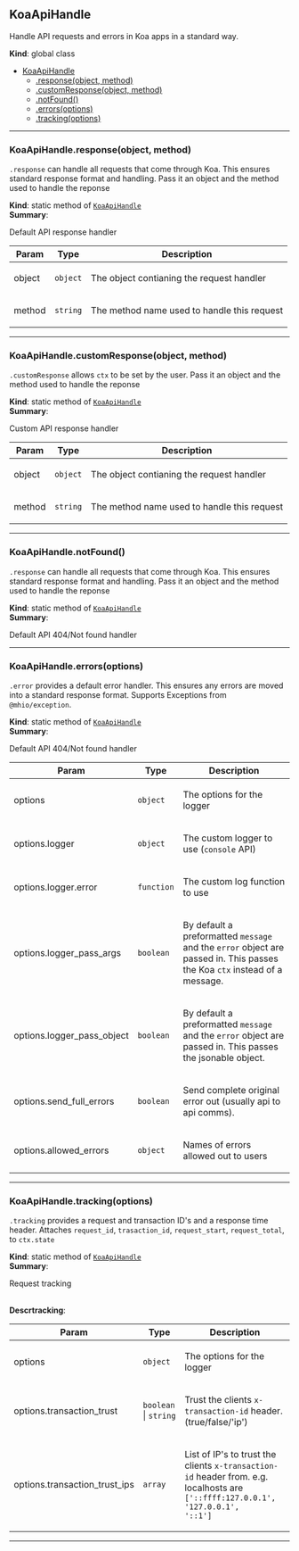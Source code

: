 <a name="KoaApiHandle"></a>

## KoaApiHandle
<p>Handle API requests and errors in Koa apps in a standard way.</p>

**Kind**: global class  

* [KoaApiHandle](#KoaApiHandle)
    * [.response(object, method)](#KoaApiHandle.response)
    * [.customResponse(object, method)](#KoaApiHandle.customResponse)
    * [.notFound()](#KoaApiHandle.notFound)
    * [.errors(options)](#KoaApiHandle.errors)
    * [.tracking(options)](#KoaApiHandle.tracking)


* * *

<a name="KoaApiHandle.response"></a>

### KoaApiHandle.response(object, method)
<p><code>.response</code> can handle all requests that come through Koa. This ensures standard
response format and handling. Pass it an object and the method used to handle the reponse</p>

**Kind**: static method of [<code>KoaApiHandle</code>](#KoaApiHandle)  
**Summary**: <p>Default API response handler</p>  

| Param | Type | Description |
| --- | --- | --- |
| object | <code>object</code> | <p>The object contianing the request handler</p> |
| method | <code>string</code> | <p>The method name used to handle this request</p> |


* * *

<a name="KoaApiHandle.customResponse"></a>

### KoaApiHandle.customResponse(object, method)
<p><code>.customResponse</code> allows <code>ctx</code> to be set by the user. Pass it an object and the method used to handle the reponse</p>

**Kind**: static method of [<code>KoaApiHandle</code>](#KoaApiHandle)  
**Summary**: <p>Custom API response handler</p>  

| Param | Type | Description |
| --- | --- | --- |
| object | <code>object</code> | <p>The object contianing the request handler</p> |
| method | <code>string</code> | <p>The method name used to handle this request</p> |


* * *

<a name="KoaApiHandle.notFound"></a>

### KoaApiHandle.notFound()
<p><code>.response</code> can handle all requests that come through Koa. This ensures standard response format and handling. Pass it an object and the method used to handle the reponse</p>

**Kind**: static method of [<code>KoaApiHandle</code>](#KoaApiHandle)  
**Summary**: <p>Default API 404/Not found handler</p>  

* * *

<a name="KoaApiHandle.errors"></a>

### KoaApiHandle.errors(options)
<p><code>.error</code> provides a default error handler. This ensures any errors are moved into a standard response format. Supports Exceptions from <code>@mhio/exception</code>.</p>

**Kind**: static method of [<code>KoaApiHandle</code>](#KoaApiHandle)  
**Summary**: <p>Default API 404/Not found handler</p>  

| Param | Type | Description |
| --- | --- | --- |
| options | <code>object</code> | <p>The options for the logger</p> |
| options.logger | <code>object</code> | <p>The custom logger to use (<code>console</code> API)</p> |
| options.logger.error | <code>function</code> | <p>The custom log function to use</p> |
| options.logger_pass_args | <code>boolean</code> | <p>By default a preformatted <code>message</code> and the <code>error</code> object are passed in. This passes the Koa <code>ctx</code> instead of a message.</p> |
| options.logger_pass_object | <code>boolean</code> | <p>By default a preformatted <code>message</code> and the <code>error</code> object are passed in. This passes the jsonable object.</p> |
| options.send_full_errors | <code>boolean</code> | <p>Send complete original error out (usually api to api comms).</p> |
| options.allowed_errors | <code>object</code> | <p>Names of errors allowed out to users</p> |


* * *

<a name="KoaApiHandle.tracking"></a>

### KoaApiHandle.tracking(options)
<p><code>.tracking</code> provides a request and transaction ID's and a response time header.
Attaches <code>request_id</code>, <code>trasaction_id</code>, <code>request_start</code>, <code>request_total</code>, to <code>ctx.state</code></p>

**Kind**: static method of [<code>KoaApiHandle</code>](#KoaApiHandle)  
**Summary**: <p>Request tracking</p>  
**Descrtracking**:   

| Param | Type | Description |
| --- | --- | --- |
| options | <code>object</code> | <p>The options for the logger</p> |
| options.transaction_trust | <code>boolean</code> \| <code>string</code> | <p>Trust the clients <code>x-transaction-id</code> header. (true/false/'ip')</p> |
| options.transaction_trust_ips | <code>array</code> | <p>List of IP's to trust the clients <code>x-transaction-id</code> header from. e.g. localhosts are <code>['::ffff:127.0.0.1', '127.0.0.1', '::1']</code></p> |


* * *

